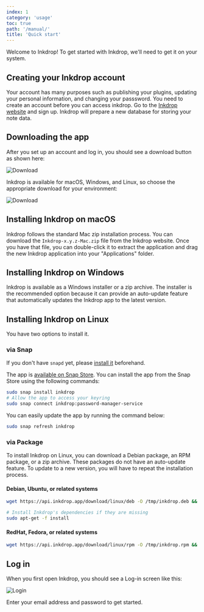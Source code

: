 ```yaml
---
index: 1
category: 'usage'
toc: true
path: '/manual/'
title: 'Quick start'
---
```


Welcome to Inkdrop!
To get started with Inkdrop, we'll need to get it on your system.

## Creating your Inkdrop account

Your account has many purposes such as publishing your plugins, updating your personal information, and changing your passsword. You need to create an account before you can access inkdrop. Go to the [Inkdrop website](https://inkdrop.app/) and sign up. Inkdrop will prepare a new database for storing your note data.

## Downloading the app

After you set up an account and log in, you should see a download button as shown here:

![Download](quick-start-guide_download.png)

Inkdrop is available for macOS, Windows, and Linux, so choose the appropriate download for your environment:

![Download](quick-start-guide_download2.png)

## Installing Inkdrop on macOS

Inkdrop follows the standard Mac zip installation process. You can download the `Inkdrop-x.y.z-Mac.zip` file from the Inkdrop website. Once you have that file, you can double-click it to extract the application and drag the new Inkdrop application into your "Applications" folder.

## Installing Inkdrop on Windows

Inkdrop is available as a Windows installer or a zip archive. The installer is the recommended option because it can provide an auto-update feature that automatically updates the Inkdrop app to the latest version.

## Installing Inkdrop on Linux

You have two options to install it.

### via Snap

<div class="ui info message">
If you don't have <code>snapd</code> yet, please <a href="https://snapcraft.io/docs/core/install" target="_blank">install it</a> beforehand.
</div>

The app is [available on Snap Store](https://snapcraft.io/inkdrop).
You can install the app from the Snap Store using the following commands:

```bash
sudo snap install inkdrop
# Allow the app to access your keyring
sudo snap connect inkdrop:password-manager-service
```

You can easily update the app by running the command below:

```bash
sudo snap refresh inkdrop
```

### via Package

To install Inkdrop on Linux, you can download a Debian package, an RPM package, or a zip archive.
These packages do not have an auto-update feature.
To update to a new version, you will have to repeat the installation process.

#### Debian, Ubuntu, or related systems

```bash
wget https://api.inkdrop.app/download/linux/deb -O /tmp/inkdrop.deb && sudo dpkg -i /tmp/inkdrop.deb && rm /tmp/inkdrop.deb

# Install Inkdrop's dependencies if they are missing
sudo apt-get -f install
```

#### RedHat, Fedora, or related systems

```bash
wget https://api.inkdrop.app/download/linux/rpm -O /tmp/inkdrop.rpm && sudo yum install /tmp/inkdrop.rpm && rm /tmp/inkdrop.rpm
```

## Log in

When you first open Inkdrop, you should see a Log-in screen like this:

![Login](quick-start-guide_login.png)

Enter your email address and password to get started.
